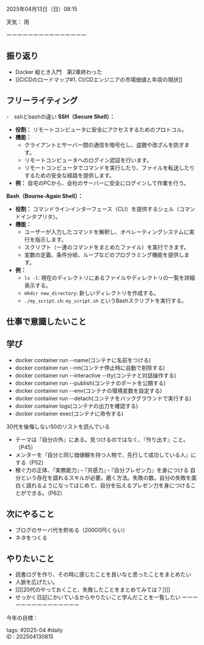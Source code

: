  
2025年04月13日（日）08:15  
  
天気：  雨
  
  
ーーーーーーーーーーーーーーー  
## 振り返り  
  - Docker 絵とき入門　第2章終わった
  - [[CICDのロードマップ#1. CI/CDエンジニアの市場価値と年収の現状]]
## フリーライティング  
  -　sshとbashの違い
  **SSH（Secure Shell）：**

- **役割：** リモートコンピュータに安全にアクセスするためのプロトコル。
- **機能：**
    - クライアントとサーバー間の通信を暗号化し、盗聴や改ざんを防ぎます。
    - リモートコンピュータへのログイン認証を行います。
    - リモートコンピュータでコマンドを実行したり、ファイルを転送したりするための安全な経路を提供します。
- **例：** 自宅のPCから、会社のサーバーに安全にログインして作業を行う。

**Bash（Bourne-Again Shell）：**

- **役割：** コマンドラインインターフェース（CLI）を提供するシェル（コマンドインタプリタ）。
- **機能：**
    - ユーザーが入力したコマンドを解釈し、オペレーティングシステムに実行を指示します。
    - スクリプト（一連のコマンドをまとめたファイル）を実行できます。
    - 変数の定義、条件分岐、ループなどのプログラミング機能を提供します。
- **例：**
    - `ls -l`: 現在のディレクトリにあるファイルやディレクトリの一覧を詳細表示する。
    - `mkdir new_directory`: 新しいディレクトリを作成する。
    - `./my_script.sh`: `my_script.sh` というBashスクリプトを実行する。
## 仕事で意識したいこと  
  
## 学び  
  - docker container run --name(コンテナに名前をつける)
  - docker container run --rm(コンテナ停止時に自動で削除する)
  - docker container run --interactive --tty(コンテナと対話操作する)
  - docker container run --publish(コンテナのポートを公開する)
  - docker container run --env(コンテナの環境変数を設定する)
  - docker container run --detach(コンテナをバックグラウンドで実行する)
  - docker container logs(コンテナの出力を確認する)
  - docker container exec(コンテナに命令する)

30代を後悔しない50のリストを読んでいる
 - テーマは『自分の外』にある。見つけるのではなく、『作り出す』こと。（P45）
 - メンターを『自分と同じ価値観を持つ人物で、先行して成功している人』にする（P52）
 - 稼ぐ力の正体、『実務能力』・『共感力』・『自分ブレゼン力』を身につける
		自分という存在を語れるスキルが必要。磨く方法。失敗の数。自分の失敗を面白く語れるようになってはじめて、自分を伝えるプレゼン力を身につけることができる。（P62）
## 次にやること  
  - ブログのサーバ代を貯める（20000円くらい）
  - ネタをつくる
## やりたいこと
  - 読書ログを作り、その時に感じたことを良いなと思ったことをまとめたい
  - 人脈を広げたい。
  - [[[[20代のやっておくこと、失敗したことをまとめてみては？]]]]
  - せっかく日記にかいているからやりたいこと学んだことを一覧したい
ーーーーーーーーーーーーーーー  
  
今年の目標：  
  
tags: #2025-04 #daily  
ID : 202504130815